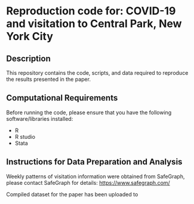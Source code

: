 # Reproduction code for: COVID-19 and visitation to Central Park, New York City

## Description
This repository contains the code, scripts, and data required to reproduce the results presented in the paper.

## Computational Requirements
Before running the code, please ensure that you have the following software/libraries installed:
* R
* R studio
* Stata

## Instructions for Data Preparation and Analysis
Weekly patterns of visitation information were obtained from SafeGraph, please contact SafeGraph for details: https://www.safegraph.com/

Compiled dataset for the paper has been uploaded to 



